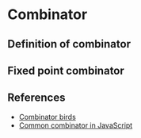 # Combinator

## Definition of combinator

## Fixed point combinator

## References

- [Combinator birds](http://www.angelfire.com/tx4/cus/combinator/birds.html)
- [Common combinator in JavaScript](https://gist.github.com/Avaq/1f0636ec5c8d6aed2e45)

